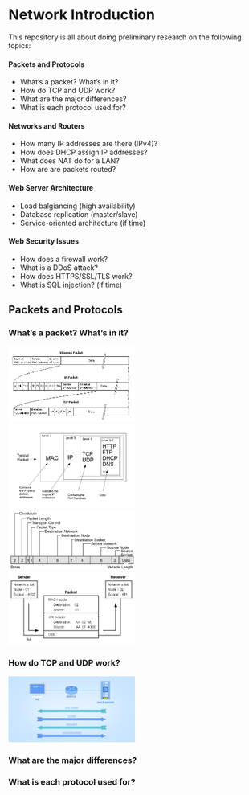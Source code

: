 # Network Introduction
This repository is all about doing preliminary research on the following topics:

#### Packets and Protocols
- What’s a packet? What’s in it?
- How do TCP and UDP work?
- What are the major differences?
- What is each protocol used for?

#### Networks and Routers
- How many IP addresses are there (IPv4)?
- How does DHCP assign IP addresses?
- What does NAT do for a LAN?
- How are are packets routed?

#### Web Server Architecture
- Load balgiancing (high availability)
- Database replication (master/slave)
- Service-oriented architecture (if time)

#### Web Security Issues
- How does a firewall work?
- What is a DDoS attack?
- How does HTTPS/SSL/TLS work?
- What is SQL injection? (if time)

## Packets and Protocols
### What’s a packet? What’s in it?
<img src="images/packet-01.gif" width="50%" />
<img src="images/packet-02.jpg" width="50%" />
<img src="images/packet-03.jpg" width="50%" />
<img src="images/packet-04.gif" width="50%" />

### How do TCP and UDP work?
<img src="images/dhcp-01.jpg" width="50%" />


### What are the major differences?


### What is each protocol used for?

